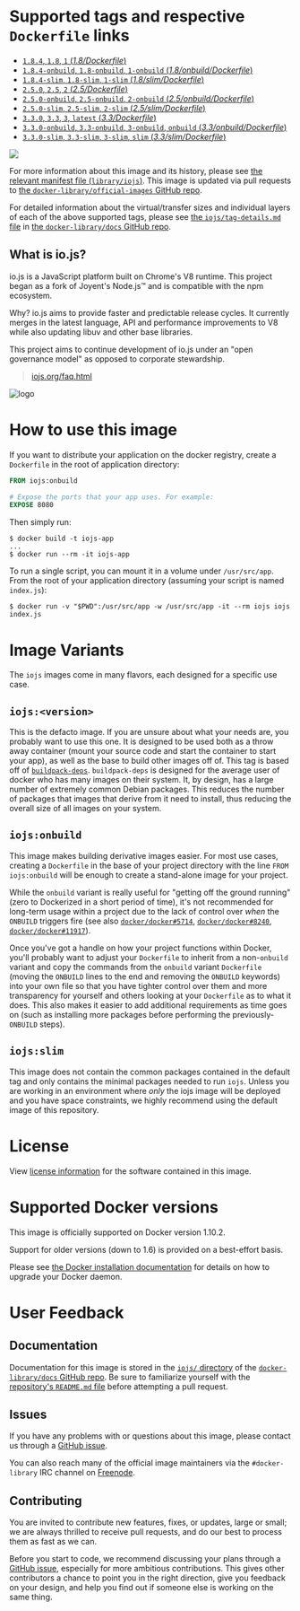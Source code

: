 # Supported tags and respective `Dockerfile` links

-	[`1.8.4`, `1.8`, `1` (*1.8/Dockerfile*)](https://github.com/nodejs/docker-iojs/blob/54780958c85a399f6516a90d128cc49fc0ad96f8/1.8/Dockerfile)
-	[`1.8.4-onbuild`, `1.8-onbuild`, `1-onbuild` (*1.8/onbuild/Dockerfile*)](https://github.com/nodejs/docker-iojs/blob/54780958c85a399f6516a90d128cc49fc0ad96f8/1.8/onbuild/Dockerfile)
-	[`1.8.4-slim`, `1.8-slim`, `1-slim` (*1.8/slim/Dockerfile*)](https://github.com/nodejs/docker-iojs/blob/54780958c85a399f6516a90d128cc49fc0ad96f8/1.8/slim/Dockerfile)
-	[`2.5.0`, `2.5`, `2` (*2.5/Dockerfile*)](https://github.com/nodejs/docker-iojs/blob/54780958c85a399f6516a90d128cc49fc0ad96f8/2.5/Dockerfile)
-	[`2.5.0-onbuild`, `2.5-onbuild`, `2-onbuild` (*2.5/onbuild/Dockerfile*)](https://github.com/nodejs/docker-iojs/blob/54780958c85a399f6516a90d128cc49fc0ad96f8/2.5/onbuild/Dockerfile)
-	[`2.5.0-slim`, `2.5-slim`, `2-slim` (*2.5/slim/Dockerfile*)](https://github.com/nodejs/docker-iojs/blob/54780958c85a399f6516a90d128cc49fc0ad96f8/2.5/slim/Dockerfile)
-	[`3.3.0`, `3.3`, `3`, `latest` (*3.3/Dockerfile*)](https://github.com/nodejs/docker-iojs/blob/54780958c85a399f6516a90d128cc49fc0ad96f8/3.3/Dockerfile)
-	[`3.3.0-onbuild`, `3.3-onbuild`, `3-onbuild`, `onbuild` (*3.3/onbuild/Dockerfile*)](https://github.com/nodejs/docker-iojs/blob/54780958c85a399f6516a90d128cc49fc0ad96f8/3.3/onbuild/Dockerfile)
-	[`3.3.0-slim`, `3.3-slim`, `3-slim`, `slim` (*3.3/slim/Dockerfile*)](https://github.com/nodejs/docker-iojs/blob/54780958c85a399f6516a90d128cc49fc0ad96f8/3.3/slim/Dockerfile)

[![](https://badge.imagelayers.io/iojs:latest.svg)](https://imagelayers.io/?images=iojs:1.8.4,iojs:1.8.4-onbuild,iojs:1.8.4-slim,iojs:2.5.0,iojs:2.5.0-onbuild,iojs:2.5.0-slim,iojs:3.3.0,iojs:3.3.0-onbuild,iojs:3.3.0-slim)

For more information about this image and its history, please see [the relevant manifest file (`library/iojs`)](https://github.com/docker-library/official-images/blob/master/library/iojs). This image is updated via pull requests to [the `docker-library/official-images` GitHub repo](https://github.com/docker-library/official-images).

For detailed information about the virtual/transfer sizes and individual layers of each of the above supported tags, please see [the `iojs/tag-details.md` file](https://github.com/docker-library/docs/blob/master/iojs/tag-details.md) in [the `docker-library/docs` GitHub repo](https://github.com/docker-library/docs).

## What is io.js?

io.js is a JavaScript platform built on Chrome's V8 runtime. This project began as a fork of Joyent's Node.js™ and is compatible with the npm ecosystem.

Why? io.js aims to provide faster and predictable release cycles. It currently merges in the latest language, API and performance improvements to V8 while also updating libuv and other base libraries.

This project aims to continue development of io.js under an "open governance model" as opposed to corporate stewardship.

> [iojs.org/faq.html](https://iojs.org/faq.html)

![logo](https://raw.githubusercontent.com/docker-library/docs/935af30d59b926af599eb7405ef2988b31280179/iojs/logo.png)

# How to use this image

If you want to distribute your application on the docker registry, create a `Dockerfile` in the root of application directory:

```dockerfile
FROM iojs:onbuild

# Expose the ports that your app uses. For example:
EXPOSE 8080
```

Then simply run:

```console
$ docker build -t iojs-app
...
$ docker run --rm -it iojs-app
```

To run a single script, you can mount it in a volume under `/usr/src/app`. From the root of your application directory (assuming your script is named `index.js`):

```console
$ docker run -v "$PWD":/usr/src/app -w /usr/src/app -it --rm iojs iojs index.js
```

# Image Variants

The `iojs` images come in many flavors, each designed for a specific use case.

## `iojs:<version>`

This is the defacto image. If you are unsure about what your needs are, you probably want to use this one. It is designed to be used both as a throw away container (mount your source code and start the container to start your app), as well as the base to build other images off of. This tag is based off of [`buildpack-deps`](https://registry.hub.docker.com/_/buildpack-deps/). `buildpack-deps` is designed for the average user of docker who has many images on their system. It, by design, has a large number of extremely common Debian packages. This reduces the number of packages that images that derive from it need to install, thus reducing the overall size of all images on your system.

## `iojs:onbuild`

This image makes building derivative images easier. For most use cases, creating a `Dockerfile` in the base of your project directory with the line `FROM iojs:onbuild` will be enough to create a stand-alone image for your project.

While the `onbuild` variant is really useful for "getting off the ground running" (zero to Dockerized in a short period of time), it's not recommended for long-term usage within a project due to the lack of control over *when* the `ONBUILD` triggers fire (see also [`docker/docker#5714`](https://github.com/docker/docker/issues/5714), [`docker/docker#8240`](https://github.com/docker/docker/issues/8240), [`docker/docker#11917`](https://github.com/docker/docker/issues/11917)).

Once you've got a handle on how your project functions within Docker, you'll probably want to adjust your `Dockerfile` to inherit from a non-`onbuild` variant and copy the commands from the `onbuild` variant `Dockerfile` (moving the `ONBUILD` lines to the end and removing the `ONBUILD` keywords) into your own file so that you have tighter control over them and more transparency for yourself and others looking at your `Dockerfile` as to what it does. This also makes it easier to add additional requirements as time goes on (such as installing more packages before performing the previously-`ONBUILD` steps).

## `iojs:slim`

This image does not contain the common packages contained in the default tag and only contains the minimal packages needed to run `iojs`. Unless you are working in an environment where *only* the iojs image will be deployed and you have space constraints, we highly recommend using the default image of this repository.

# License

View [license information](https://github.com/iojs/io.js/blob/master/LICENSE) for the software contained in this image.

# Supported Docker versions

This image is officially supported on Docker version 1.10.2.

Support for older versions (down to 1.6) is provided on a best-effort basis.

Please see [the Docker installation documentation](https://docs.docker.com/installation/) for details on how to upgrade your Docker daemon.

# User Feedback

## Documentation

Documentation for this image is stored in the [`iojs/` directory](https://github.com/docker-library/docs/tree/master/iojs) of the [`docker-library/docs` GitHub repo](https://github.com/docker-library/docs). Be sure to familiarize yourself with the [repository's `README.md` file](https://github.com/docker-library/docs/blob/master/README.md) before attempting a pull request.

## Issues

If you have any problems with or questions about this image, please contact us through a [GitHub issue](https://github.com/nodejs/docker-iojs/issues).

You can also reach many of the official image maintainers via the `#docker-library` IRC channel on [Freenode](https://freenode.net).

## Contributing

You are invited to contribute new features, fixes, or updates, large or small; we are always thrilled to receive pull requests, and do our best to process them as fast as we can.

Before you start to code, we recommend discussing your plans through a [GitHub issue](https://github.com/nodejs/docker-iojs/issues), especially for more ambitious contributions. This gives other contributors a chance to point you in the right direction, give you feedback on your design, and help you find out if someone else is working on the same thing.
